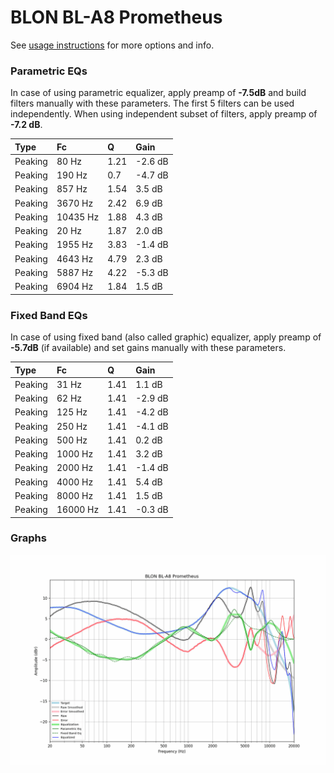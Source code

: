# BLON BL-A8 Prometheus
See [usage instructions](https://github.com/jaakkopasanen/AutoEq#usage) for more options and info.

### Parametric EQs
In case of using parametric equalizer, apply preamp of **-7.5dB** and build filters manually
with these parameters. The first 5 filters can be used independently.
When using independent subset of filters, apply preamp of **-7.2 dB**.

| Type    | Fc       |    Q | Gain    |
|:--------|:---------|:-----|:--------|
| Peaking | 80 Hz    | 1.21 | -2.6 dB |
| Peaking | 190 Hz   | 0.7  | -4.7 dB |
| Peaking | 857 Hz   | 1.54 | 3.5 dB  |
| Peaking | 3670 Hz  | 2.42 | 6.9 dB  |
| Peaking | 10435 Hz | 1.88 | 4.3 dB  |
| Peaking | 20 Hz    | 1.87 | 2.0 dB  |
| Peaking | 1955 Hz  | 3.83 | -1.4 dB |
| Peaking | 4643 Hz  | 4.79 | 2.3 dB  |
| Peaking | 5887 Hz  | 4.22 | -5.3 dB |
| Peaking | 6904 Hz  | 1.84 | 1.5 dB  |

### Fixed Band EQs
In case of using fixed band (also called graphic) equalizer, apply preamp of **-5.7dB**
(if available) and set gains manually with these parameters.

| Type    | Fc       |    Q | Gain    |
|:--------|:---------|:-----|:--------|
| Peaking | 31 Hz    | 1.41 | 1.1 dB  |
| Peaking | 62 Hz    | 1.41 | -2.9 dB |
| Peaking | 125 Hz   | 1.41 | -4.2 dB |
| Peaking | 250 Hz   | 1.41 | -4.1 dB |
| Peaking | 500 Hz   | 1.41 | 0.2 dB  |
| Peaking | 1000 Hz  | 1.41 | 3.2 dB  |
| Peaking | 2000 Hz  | 1.41 | -1.4 dB |
| Peaking | 4000 Hz  | 1.41 | 5.4 dB  |
| Peaking | 8000 Hz  | 1.41 | 1.5 dB  |
| Peaking | 16000 Hz | 1.41 | -0.3 dB |

### Graphs
![](./BLON%20BL-A8%20Prometheus.png)